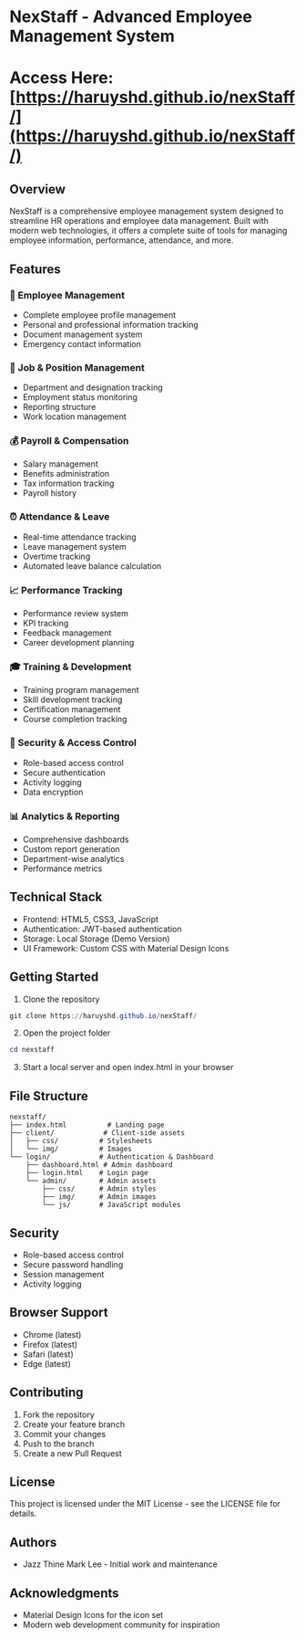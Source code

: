 # NexStaff - Advanced Employee Management System

# Access Here: [https://haruyshd.github.io/nexStaff/](https://haruyshd.github.io/nexStaff/)

## Overview
NexStaff is a comprehensive employee management system designed to streamline HR operations and employee data management. Built with modern web technologies, it offers a complete suite of tools for managing employee information, performance, attendance, and more.

## Features

### 👤 Employee Management
- Complete employee profile management
- Personal and professional information tracking
- Document management system
- Emergency contact information

### 💼 Job & Position Management
- Department and designation tracking
- Employment status monitoring
- Reporting structure
- Work location management

### 💰 Payroll & Compensation
- Salary management
- Benefits administration
- Tax information tracking
- Payroll history

### ⏰ Attendance & Leave
- Real-time attendance tracking
- Leave management system
- Overtime tracking
- Automated leave balance calculation

### 📈 Performance Tracking
- Performance review system
- KPI tracking
- Feedback management
- Career development planning

### 🎓 Training & Development
- Training program management
- Skill development tracking
- Certification management
- Course completion tracking

### 🔐 Security & Access Control
- Role-based access control
- Secure authentication
- Activity logging
- Data encryption

### 📊 Analytics & Reporting
- Comprehensive dashboards
- Custom report generation
- Department-wise analytics
- Performance metrics

## Technical Stack
- Frontend: HTML5, CSS3, JavaScript
- Authentication: JWT-based authentication
- Storage: Local Storage (Demo Version)
- UI Framework: Custom CSS with Material Design Icons

## Getting Started

1. Clone the repository
```powershell
git clone https://haruyshd.github.io/nexStaff/
```

2. Open the project folder
```powershell
cd nexstaff
```

3. Start a local server and open index.html in your browser

## File Structure
```
nexstaff/
├── index.html          # Landing page
├── client/            # Client-side assets
│   ├── css/          # Stylesheets
│   └── img/          # Images
└── login/            # Authentication & Dashboard
    ├── dashboard.html # Admin dashboard
    ├── login.html    # Login page
    └── admin/        # Admin assets
        ├── css/      # Admin styles
        ├── img/      # Admin images
        └── js/       # JavaScript modules
```

## Security
- Role-based access control
- Secure password handling
- Session management
- Activity logging

## Browser Support
- Chrome (latest)
- Firefox (latest)
- Safari (latest)
- Edge (latest)

## Contributing
1. Fork the repository
2. Create your feature branch
3. Commit your changes
4. Push to the branch
5. Create a new Pull Request

## License
This project is licensed under the MIT License - see the LICENSE file for details.

## Authors
- Jazz Thine Mark Lee - Initial work and maintenance

## Acknowledgments
- Material Design Icons for the icon set
- Modern web development community for inspiration
